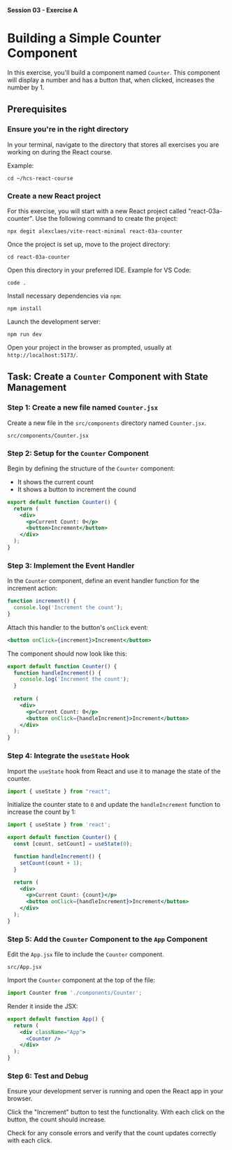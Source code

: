 **Session 03 - Exercise A**

# Building a Simple Counter Component

In this exercise, you'll build a component named `Counter`. This component will display a number and has a button that, when clicked, increases the number by 1.

## Prerequisites

### Ensure you're in the right directory

In your terminal, navigate to the directory that stores all exercises you are working on during the React course.

Example:

```
cd ~/hcs-react-course
```

### Create a new React project

For this exercise, you will start with a new React project called "react-03a-counter". Use the following command to create the project:

```
npx degit alexclaes/vite-react-minimal react-03a-counter
```

Once the project is set up, move to the project directory:

```
cd react-03a-counter
```

Open this directory in your preferred IDE. Example for VS Code:

```
code .
```

Install necessary dependencies via `npm`:

```
npm install
```

Launch the development server:

```
npm run dev
```

Open your project in the browser as prompted, usually at `http://localhost:5173/`.

## Task: Create a `Counter` Component with State Management

### Step 1: Create a new file named `Counter.jsx`

Create a new file in the `src/components` directory named `Counter.jsx`. 

```
src/components/Counter.jsx
```

### Step 2: Setup for the `Counter` Component

Begin by defining the structure of the `Counter` component: 

- It shows the current count
- It shows a button to increment the cound

```jsx
export default function Counter() {
  return (
    <div>
      <p>Current Count: 0</p>
      <button>Increment</button>
    </div>
  );
}
```

### Step 3: Implement the Event Handler

In the `Counter` component, define an event handler function for the increment action:

```jsx
function increment() {
  console.log('Increment the count');
}
```

Attach this handler to the button's `onClick` event:

```jsx
<button onClick={increment}>Increment</button>
```

The component should now look like this:

```jsx
export default function Counter() {
  function handleIncrement() {
    console.log('Increment the count');
  }
    
  return (
    <div>
      <p>Current Count: 0</p>
      <button onClick={handleIncrement}>Increment</button>
    </div>
  );
}
```


### Step 4: Integrate the `useState` Hook

Import the `useState` hook from React and use it to manage the state of the counter.

```jsx
import { useState } from "react";
```

Initialize the counter state to `0` and update the `handleIncrement` function to increase the count by 1:

```jsx
import { useState } from 'react';

export default function Counter() {
  const [count, setCount] = useState(0);

  function handleIncrement() {
    setCount(count + 1);
  }

  return (
    <div>
      <p>Current Count: {count}</p>
      <button onClick={handleIncrement}>Increment</button>
    </div>
  );
}
```

### Step 5: Add the `Counter` Component to the `App` Component

Edit the `App.jsx` file to include the `Counter` component. 

```
src/App.jsx
```

Import the `Counter` component at the top of the file:


```jsx
import Counter from './components/Counter';
```

Render it inside the JSX:

```jsx
export default function App() {
  return (
    <div className="App">
      <Counter />
    </div>
  );
}
```

### Step 6: Test and Debug

Ensure your development server is running and open the React app in your browser. 

Click the "Increment" button to test the functionality. With each click on the button, the count should increase. 

Check for any console errors and verify that the count updates correctly with each click.
